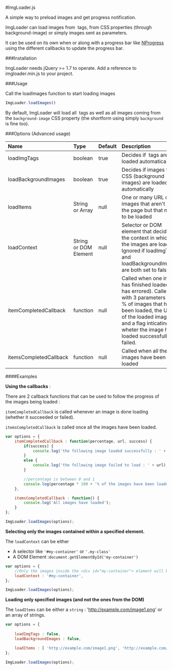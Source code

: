 #ImgLoader.js

A simple way to preload images and get progress notification.

ImgLoader can load images from <img> tags, from CSS properties (through background-image) or simply images sent as parameters.

It can be used on its own when or along with a progress bar like [NProgress](https://github.com/rstacruz/nprogress) using the different callbacks to update the progress bar.

###Installation

ImgLoader needs jQuery >= 1.7 to operate. Add a reference to imgloader.min.js to your project.

###Usage

Call the loadImages function to start loading images

```javascript
ImgLoader.loadImages()
```

By default, ImgLoader will load all <img> tags as well as all images coming from the ```background-image``` CSS property (the shortform using simply ```background``` is fine too).

###Options (Advanced usage)

| Name         | Type           | Default      | Description   |
| :------------|:---------------|:-------------|:--------------|
| loadImgTags  | boolean        | true         | Decides if <img> tags are loaded automatically |
| loadBackgroundImages | boolean | true        | Decides if images from CSS (background images) are loaded automatically |
| loadItems    | String or Array | null        | One or many URL of images that aren't on the page but that need to be loaded |
| loadContext  | String or DOM Element | null  | Selector or DOM element that decides the context in which the images are loaded. Ignored if loadImgTags and loadBackgroundImages are both set to false |
| itemCompletedCallback | function | null      | Called when one image has finished loaded (or has errored). Called with 3 parameters : the % of images that have been loaded, the URL of the loaded image and a flag inticating wheter the image has loaded successfully or failed. |
| itemsCompletedCallback | function | null     | Called when all the images have been loaded |

####Examples

**Using the callbacks** : 

There are 2 callback functions that can be used to follow the progress of the images being loaded : 

```itemCompletedCallback``` is called whenever an image is done loading (whether it succeeded or failed).

```itemsCompletedCallback``` is called once all the images have been loaded.

```javascript
var options = {
    itemCompletedCallback : function(percentage, url, success) {
        if(success) {
            console.log('the following image loaded successfully : ' + url);
        }
        else {
            console.log('the following image failed to load : ' + url);
        }

        //percentage is between 0 and 1
        console.log(percentage * 100 + '% of the images have been loaded');
    },

    itemsCompletedCallback : function() {
        console.log('All images have loaded');
    }
};

ImgLoader.loadImages(options);
```

**Selecting only the images contained within a specified element.**

The ```loadContext``` can be either 
- A selector like ```'#my-container'``` or ```'.my-class'```
- A DOM Element :```document.getElementById('my-container')```

```javascript
var options = {
    //Only the images inside the <div id="my-container"> element will be loaded
    loadContext : '#my-container',
};

ImgLoader.loadImages(options);
```

**Loading only specified images (and not the ones from the DOM)**

The ```loadItems``` can be either a ```string``` : 'http://example.com/image1.png' or an array of strings.

```javascript
var options = {
    
    loadImgTags : false,
    loadBackgroundImages : false,

    loadItems : [ 'http://example.com/image1.png', 'http://example.com/image2.png', 'http://example.com/image3.png']
};

ImgLoader.loadImages(options);
```
